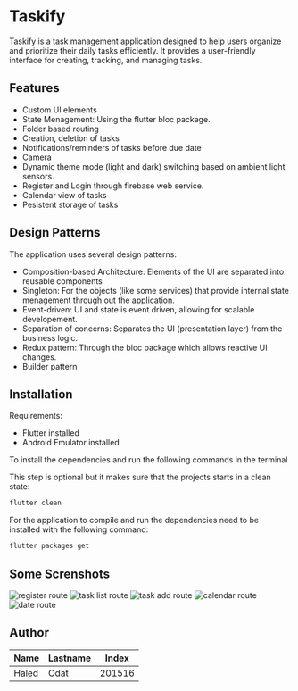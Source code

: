 # Taskify

Taskify is a task management application designed to help users organize and prioritize
their daily tasks efficiently. It provides a user-friendly interface for creating,
tracking, and managing tasks.

## Features

- Custom UI elements
- State Menagement: Using the flutter bloc package.
- Folder based routing
- Creation, deletion of tasks
- Notifications/reminders of tasks before due date
- Camera
- Dynamic theme mode (light and dark) switching based on ambient light sensors.
- Register and Login through firebase web service.
- Calendar view of tasks
- Pesistent storage of tasks

## Design Patterns

The application uses several design patterns:

- Composition-based Architecture: Elements of the UI are separated into reusable components
- Singleton: For the objects (like some services) that provide internal state menagement through out the application.
- Event-driven: UI and state is event driven, allowing for scalable developement.
- Separation of concerns: Separates the UI (presentation layer) from the business logic.
- Redux pattern: Through the bloc package which allows reactive UI changes.
- Builder pattern

## Installation

Requirements:

- Flutter installed
- Android Emulator installed

To install the dependencies and run the following commands in the terminal

This step is optional but it makes sure that the projects starts in a clean state:

```bash
flutter clean
```

For the application to compile and run the dependencies need to be installed with the following command:

```bash
flutter packages get
```

## Some Screnshots

![register route](./screenshots/2024-02-22_21-25_1.png)
![task list route](./screenshots/2024-02-19_08-46.png)
![task add route](./screenshots/add_task_route.png)
![calendar route](./screenshots/2024-02-22_21-25.png)
![date route](./screenshots/2024-02-22_21-29.png)

## Author

| Name  | Lastname | Index  |
|-------|----------|--------|
| Haled | Odat     | 201516 |
